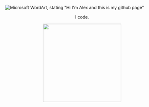 ![Microsoft WordArt, stating "Hi I'm Alex and this is my github page"](https://github.com/ajaxbits/ajaxbits/assets/45179933/2869e4e5-c7e4-467e-ab90-21213b8b2481)

<p align="center">
  I code.
</p>

<p align="center">
  <img src="https://media.giphy.com/media/ule4vhcY1xEKQ/giphy.gif"  width="256" />
</p>
